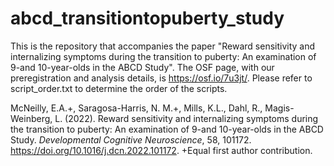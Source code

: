 # abcd_transitiontopuberty_study
This is the repository that accompanies the paper "Reward sensitivity and internalizing symptoms during the transition to puberty: An examination of 9-and 10-year-olds in the ABCD Study".
The OSF page, with our preregistration and analysis details, is https://osf.io/7u3jt/.
Please refer to script_order.txt to determine the order of the scripts.


McNeilly, E.A.+, Saragosa-Harris, N. M.+, Mills, K.L., Dahl, R., Magis-Weinberg, L. (2022). Reward sensitivity and internalizing symptoms during the transition to puberty: An examination of 9-and 10-year-olds in the ABCD Study. *Developmental Cognitive Neuroscience*, 58, 101172. https://doi.org/10.1016/j.dcn.2022.101172. +Equal first author contribution.
